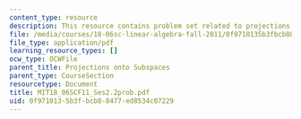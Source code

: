 ```yaml
---
content_type: resource
description: This resource contains problem set related to projections onto subspaces.
file: /media/courses/18-06sc-linear-algebra-fall-2011/0f9710135b3fbcb08477ed8534c07229_MIT18_06SCF11_Ses2.2prob.pdf
file_type: application/pdf
learning_resource_types: []
ocw_type: OCWFile
parent_title: Projections onto Subspaces
parent_type: CourseSection
resourcetype: Document
title: MIT18_06SCF11_Ses2.2prob.pdf
uid: 0f971013-5b3f-bcb0-8477-ed8534c07229
---
```

